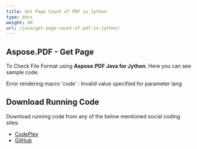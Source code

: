 ```yaml
---
title: Get Page Count of PDF in Jython
type: docs
weight: 40
url: /java/get-page-count-of-pdf-in-jython/
---
```


## **Aspose.PDF - Get Page**
To Check File Format using **Aspose.PDF Java for Jython**. Here you can see sample code.

Error rendering macro 'code' : Invalid value specified for parameter lang
## **Download Running Code**
Download running code from any of the below mentioned social coding sites:

- [CodePlex](https://asposepdfjavajython.codeplex.com/releases)
- [GitHub](https://github.com/aspose-pdf/Aspose.PDF-for-Java/releases/tag/Aspose.PDF_Java_for_Jython-v1.0.0)

